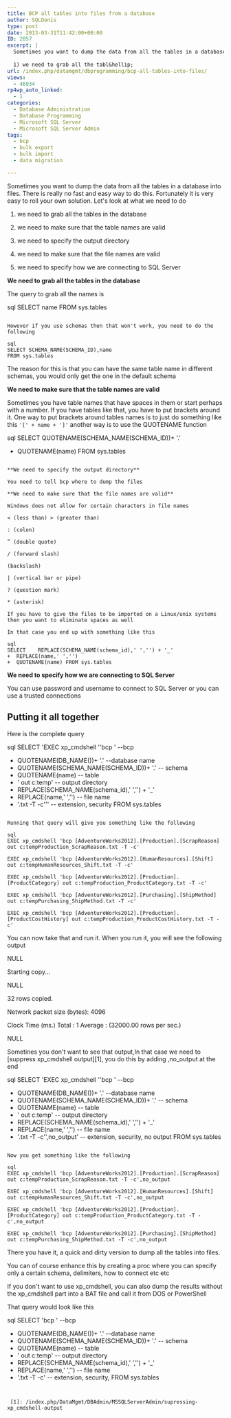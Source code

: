 ```yaml
---
title: BCP all tables into files from a database
author: SQLDenis
type: post
date: 2013-03-31T11:42:00+00:00
ID: 2057
excerpt: |
  Sometimes you want to dump the data from all the tables in a database into files. There is really no fast and easy way to do this. Fortunately it is very easy to roll your own solution. Let's look at what we need to do
  
  1) we need to grab all the tabl&hellip;
url: /index.php/datamgmt/dbprogramming/bcp-all-tables-into-files/
views:
  - 46934
rp4wp_auto_linked:
  - 1
categories:
  - Database Administration
  - Database Programming
  - Microsoft SQL Server
  - Microsoft SQL Server Admin
tags:
  - bcp
  - bulk export
  - bulk import
  - data migration

---
```

Sometimes you want to dump the data from all the tables in a database into files. There is really no fast and easy way to do this. Fortunately it is very easy to roll your own solution. Let's look at what we need to do

1) we need to grab all the tables in the database
  
2) we need to make sure that the table names are valid
  
3) we need to specify the output directory
  
4) we need to make sure that the file names are valid
  
5) we need to specify how we are connecting to SQL Server

**We need to grab all the tables in the database**
  
The query to grab all the names is

sql
SELECT name FROM sys.tables
```

However if you use schemas then that won't work, you need to do the following

sql
SELECT SCHEMA_NAME(SCHEMA_ID),name 
FROM sys.tables
```

The reason for this is that you can have the same table name in different schemas, you would only get the one in the default schema

**We need to make sure that the table names are valid**
  
Sometimes you have table names that have spaces in them or start perhaps with a number. If you have tables like that, you have to put brackets around it. One way to put brackets around tables names is to just do something like this `'[' + name + ']'` another way is to use the QUOTENAME function

sql
SELECT   QUOTENAME(SCHEMA_NAME(SCHEMA_ID))+ '.'
+  QUOTENAME(name) FROM sys.tables
```

**We need to specify the output directory**
  
You need to tell bcp where to dump the files

**We need to make sure that the file names are valid**
  
Windows does not allow for certain characters in file names

< (less than) > (greater than)
  
: (colon)
  
” (double quote)
  
/ (forward slash)
   
(backslash)
  
| (vertical bar or pipe)
  
? (question mark)
  
* (asterisk)
  
If you have to give the files to be imported on a Linux/unix systems then you want to eliminate spaces as well
  
In that case you end up with something like this

sql
SELECT    REPLACE(SCHEMA_NAME(schema_id),' ','') + '_' 
+  REPLACE(name,' ','') 
+  QUOTENAME(name) FROM sys.tables
```

**We need to specify how we are connecting to SQL Server**
  
You can use password and username to connect to SQL Server or you can use a trusted connections

## Putting it all together

Here is the complete query

sql
SELECT 'EXEC xp_cmdshell ''bcp '           --bcp
+  QUOTENAME(DB_NAME())+ '.'               --database name
+  QUOTENAME(SCHEMA_NAME(SCHEMA_ID))+ '.'  -- schema
+  QUOTENAME(name)						   -- table
+ ' out c:temp'                          -- output directory
+  REPLACE(SCHEMA_NAME(schema_id),' ','') + '_' 
+  REPLACE(name,' ','')                    -- file name
+ '.txt -T -c'''   -- extension, security 
FROM sys.tables
```

Running that query will give you something like the following

sql
EXEC xp_cmdshell 'bcp [AdventureWorks2012].[Production].[ScrapReason] out c:tempProduction_ScrapReason.txt -T -c'

EXEC xp_cmdshell 'bcp [AdventureWorks2012].[HumanResources].[Shift] out c:tempHumanResources_Shift.txt -T -c'

EXEC xp_cmdshell 'bcp [AdventureWorks2012].[Production].[ProductCategory] out c:tempProduction_ProductCategory.txt -T -c'

EXEC xp_cmdshell 'bcp [AdventureWorks2012].[Purchasing].[ShipMethod] out c:tempPurchasing_ShipMethod.txt -T -c'

EXEC xp_cmdshell 'bcp [AdventureWorks2012].[Production].[ProductCostHistory] out c:tempProduction_ProductCostHistory.txt -T -c'
```

You can now take that and run it. When you run it, you will see the following output

NULL
  
Starting copy...
  
NULL
  
32 rows copied.
  
Network packet size (bytes): 4096
  
Clock Time (ms.) Total : 1 Average : (32000.00 rows per sec.)
  
NULL

Sometines you don't want to see that output,In that case we need to [suppress xp_cmdshell output][1], you do this by adding ,no_output at the end

sql
SELECT 'EXEC xp_cmdshell ''bcp '           --bcp
+  QUOTENAME(DB_NAME())+ '.'               --database name
+  QUOTENAME(SCHEMA_NAME(SCHEMA_ID))+ '.'  -- schema
+  QUOTENAME(name)						   -- table
+ ' out c:temp'                          -- output directory
+  REPLACE(SCHEMA_NAME(schema_id),' ','') + '_' 
+  REPLACE(name,' ','')                    -- file name
+ '.txt -T -c'',no_output'   -- extension, security, no output 
FROM sys.tables
```

Now you get something like the following

sql
EXEC xp_cmdshell 'bcp [AdventureWorks2012].[Production].[ScrapReason] out c:tempProduction_ScrapReason.txt -T -c',no_output

EXEC xp_cmdshell 'bcp [AdventureWorks2012].[HumanResources].[Shift] out c:tempHumanResources_Shift.txt -T -c',no_output

EXEC xp_cmdshell 'bcp [AdventureWorks2012].[Production].[ProductCategory] out c:tempProduction_ProductCategory.txt -T -c',no_output

EXEC xp_cmdshell 'bcp [AdventureWorks2012].[Purchasing].[ShipMethod] out c:tempPurchasing_ShipMethod.txt -T -c',no_output
```

There you have it, a quick and dirty version to dump all the tables into files.

You can of course enhance this by creating a proc where you can specify only a certain schema, delimiters, how to connect etc etc

If you don't want to use xp\_cmdshell, you can also dump the results without the xp\_cmdshell part into a BAT file and call it from DOS or PowerShell

That query would look like this

sql
SELECT 'bcp '           --bcp
+  QUOTENAME(DB_NAME())+ '.'               --database name
+  QUOTENAME(SCHEMA_NAME(SCHEMA_ID))+ '.'  -- schema
+  QUOTENAME(name)						   -- table
+ ' out c:temp'                          -- output directory
+  REPLACE(SCHEMA_NAME(schema_id),' ','') + '_' 
+  REPLACE(name,' ','')                    -- file name
+ '.txt -T -c'   -- extension, security, 
FROM sys.tables
```


 [1]: /index.php/DataMgmt/DBAdmin/MSSQLServerAdmin/supressing-xp_cmdshell-output